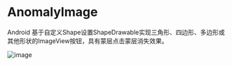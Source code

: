 # AnomalyImage
Android 基于自定义Shape设置ShapeDrawable实现三角形、四边形、多边形或其他形状的ImageView按钮，具有蒙层点击蒙层消失效果。

![image](https://github.com/wochiqingcai/AnomalyImage/blob/master/device.gif)
